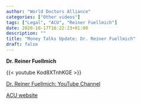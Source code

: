 ```yaml
---
author: "World Doctors Alliance"
categories: ["Other videos"]
tags: ["Legal", "ACU", "Reiner Fuellmich"]
date: 2020-10-17T16:22:23+01:00
description: ""
title: "Money Talks Update: Dr. Reiner Fuellmich"
draft: false
---
```


**Dr. Reiner Fuellmich**  

{{< youtube Kod8XTnhKGE >}}  

[Dr. Reiner Fuellmich: YouTube Channel](https://www.youtube.com/channel/UCJB8ANhWVhgQf9Rw-KJo26Q)  

[ACU website](https://acu2020.org/)

